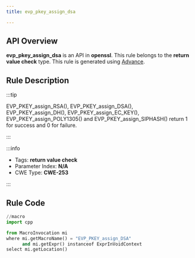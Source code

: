 ```yaml
---
title: evp_pkey_assign_dsa

---
```



## API Overview
**evp_pkey_assign_dsa** is an API in **openssl**. This rule belongs to the **return value check** type. This rule is generated using [Advance](../../tools/Advance).
## Rule Description

:::tip

EVP_PKEY_assign_RSA(), EVP_PKEY_assign_DSA(), EVP_PKEY_assign_DH(), EVP_PKEY_assign_EC_KEY(), EVP_PKEY_assign_POLY1305() and EVP_PKEY_assign_SIPHASH() return 1 for success and 0 for failure.

:::

:::info

- Tags: **return value check**
- Parameter Index: **N/A**
- CWE Type: **CWE-253**

:::

## Rule Code
```python
//macro
import cpp

from MacroInvocation mi
where mi.getMacroName() = "EVP_PKEY_assign_DSA"
      and mi.getExpr() instanceof ExprInVoidContext
select mi.getLocation()
```